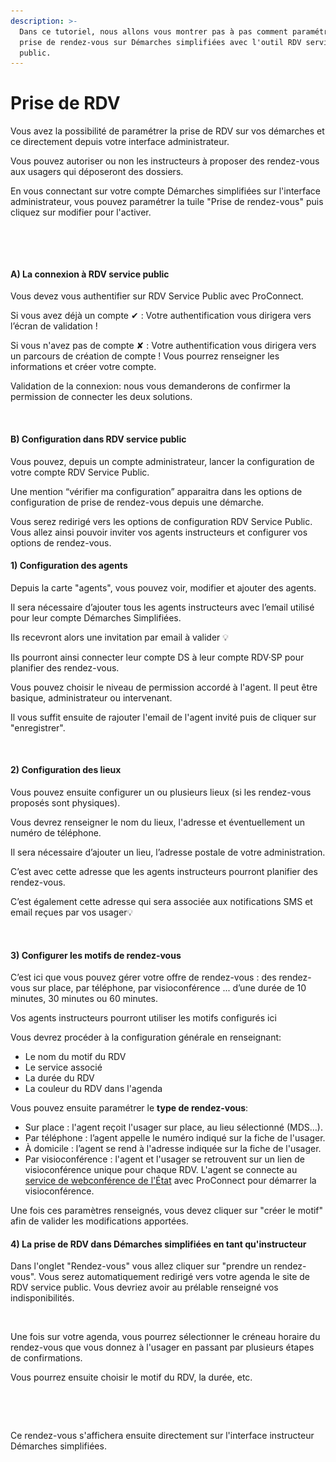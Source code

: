 ```yaml
---
description: >-
  Dans ce tutoriel, nous allons vous montrer pas à pas comment paramétrer la
  prise de rendez-vous sur Démarches simplifiées avec l'outil RDV service
  public.
---
```


# Prise de RDV

Vous avez la possibilité de paramétrer la prise de RDV sur vos démarches et ce directement depuis votre interface administrateur.&#x20;

Vous pouvez autoriser ou non les instructeurs à proposer des rendez-vous aux usagers qui déposeront des dossiers.

En vous connectant sur votre compte Démarches simplifiées sur l'interface administrateur, vous pouvez paramétrer la tuile "Prise de rendez-vous" puis cliquez sur modifier pour l'activer.&#x20;

<figure><img src="../.gitbook/assets/Capture d’écran 2025-09-24 à 15.18.32.png" alt=""><figcaption></figcaption></figure>

<figure><img src="../.gitbook/assets/Prise de RDV .avif" alt=""><figcaption></figcaption></figure>



#### A) La connexion à RDV service public <a href="#a-la-connexion-a-rdv-service-public" id="a-la-connexion-a-rdv-service-public"></a>

Vous devez vous authentifier sur RDV Service Public avec ProConnect.

Si vous avez déjà un compte ✔︎ : Votre authentification vous dirigera vers l’écran de validation !

Si vous n'avez pas de compte ✘ : Votre authentification vous dirigera vers un parcours de création de compte ! Vous pourrez renseigner les informations et créer votre compte.

Validation de la connexion: nous vous demanderons de confirmer la permission de connecter les deux solutions.

<figure><img src="../.gitbook/assets/Connexion RDV.avif" alt=""><figcaption></figcaption></figure>

#### B) Configuration dans RDV service public <a href="#b-configuration-dans-rdv-service-public" id="b-configuration-dans-rdv-service-public"></a>

Vous pouvez, depuis un compte administrateur, lancer la configuration de votre compte RDV Service Public.

Une mention “vérifier ma configuration” apparaitra dans les options de configuration de prise de rendez-vous depuis une démarche.

Vous serez redirigé vers les options de configuration RDV Service Public. Vous allez ainsi pouvoir inviter vos agents instructeurs et configurer vos options de rendez-vous.

#### **1) Configuration des agents**

Depuis la carte "agents", vous pouvez voir, modifier et ajouter des agents.

Il sera nécessaire d’ajouter tous les agents instructeurs avec l’email utilisé pour leur compte Démarches Simplifiées.

Ils recevront alors une invitation par email à valider 💡

Ils pourront ainsi connecter leur compte DS à leur compte RDV·SP pour planifier des rendez-vous.

Vous pouvez choisir le niveau de permission accordé à l'agent. Il peut être basique, administrateur ou intervenant.

Il vous suffit ensuite de rajouter l'email de l'agent invité puis de cliquer sur "enregistrer".

<figure><img src="../.gitbook/assets/Capture d’écran 2025-09-24 à 16.47.42.png" alt=""><figcaption></figcaption></figure>

#### **2) Configuration des lieux**

Vous pouvez ensuite configurer un ou plusieurs lieux (si les rendez-vous proposés sont physiques).

Vous devrez renseigner le nom du lieux, l'adresse et éventuellement un numéro de téléphone.

Il sera nécessaire d’ajouter un lieu, l’adresse postale de votre administration.

C’est avec cette adresse que les agents instructeurs pourront planifier des rendez-vous.

C’est également cette adresse qui sera associée aux notifications SMS et email reçues par vos usager💡

<figure><img src="../.gitbook/assets/Capture d’écran 2025-09-24 à 16.49.35.png" alt=""><figcaption></figcaption></figure>

#### **3) Configurer les motifs de rendez-vous**

C’est ici que vous pouvez gérer votre offre de rendez-vous : des rendez-vous sur place, par téléphone, par visioconférence ... d’une durée de 10 minutes, 30 minutes ou 60 minutes.

Vos agents instructeurs pourront utiliser les motifs configurés ici&#x20;

Vous devrez procéder à la configuration générale en renseignant:

* Le nom du motif du RDV
* Le service associé
* La durée du RDV
* La couleur du RDV dans l'agenda



Vous pouvez ensuite paramétrer le **type de rendez-vous**:

* Sur place : l'agent reçoit l'usager sur place, au lieu sélectionné (MDS…).
* Par téléphone : l’agent appelle le numéro indiqué sur la fiche de l'usager.
* À domicile : l’agent se rend à l'adresse indiquée sur la fiche de l'usager.
* Par visioconférence : l'agent et l'usager se retrouvent sur un lien de visioconférence unique pour chaque RDV. L'agent se connecte au [service de webconférence de l'État](https://www.numerique.gouv.fr/outils-agents/webconference-etat/) avec ProConnect pour démarrer la visioconférence.

Une fois ces paramètres renseignés, vous devez cliquer sur "créer le motif" afin de valider les modifications apportées.

#### 4) La prise de RDV dans Démarches simplifiées en tant qu'instructeur

Dans l'onglet "Rendez-vous" vous allez cliquer sur "prendre un rendez-vous". Vous serez automatiquement redirigé vers votre agenda le site de RDV service public. Vous devriez avoir au prélable renseigné vos indisponibilités.&#x20;

<figure><img src="../.gitbook/assets/Capture d’écran 2025-09-24 à 17.01.10.png" alt=""><figcaption></figcaption></figure>

Une fois sur votre agenda, vous pourrez sélectionner le créneau horaire du rendez-vous que vous donnez à l'usager en passant par plusieurs étapes de confirmations.&#x20;

Vous pourrez ensuite choisir le motif du RDV, la durée, etc.&#x20;

<figure><img src="../.gitbook/assets/Capture d’écran 2025-09-24 à 17.01.47.png" alt=""><figcaption></figcaption></figure>

<figure><img src="../.gitbook/assets/Capture d’écran 2025-09-24 à 18.27.24.png" alt=""><figcaption></figcaption></figure>

Ce rendez-vous s'affichera ensuite directement sur l'interface instructeur Démarches simplifiées.&#x20;

<figure><img src="../.gitbook/assets/Capture d’écran 2025-09-26 à 12.37.12.png" alt=""><figcaption></figcaption></figure>
